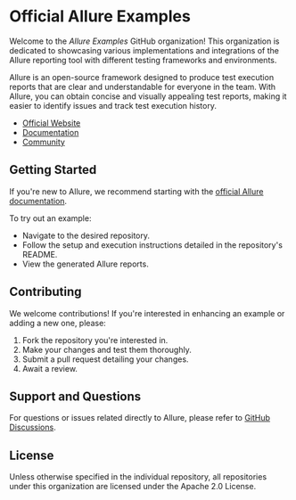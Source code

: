 # Official Allure Examples

Welcome to the *Allure Examples* GitHub organization! This organization is dedicated to showcasing various implementations and integrations of the Allure reporting tool with different testing frameworks and environments.

Allure is an open-source framework designed to produce test execution reports that are clear and understandable for everyone in the team. With Allure, you can obtain concise and visually appealing test reports, making it easier to identify issues and track test execution history.

* [Official Website](https://allurereport.org)
* [Documentation](https://allurereport.org/docs)
* [Community](https://github.com/orgs/allure-framework/discussions)

## Getting Started

If you're new to Allure, we recommend starting with the [official Allure documentation](https://allurereport.org/docs).

To try out an example:

* Navigate to the desired repository.
* Follow the setup and execution instructions detailed in the repository's README.
* View the generated Allure reports.

## Contributing
We welcome contributions! If you're interested in enhancing an example or adding a new one, please:

1. Fork the repository you're interested in.
1. Make your changes and test them thoroughly.
1. Submit a pull request detailing your changes.
1. Await a review.

## Support and Questions
For questions or issues related directly to Allure, please refer to [GitHub Discussions](https://github.com/orgs/allure-framework/discussions).

## License
Unless otherwise specified in the individual repository, all repositories under this organization are licensed under the Apache 2.0 License.
